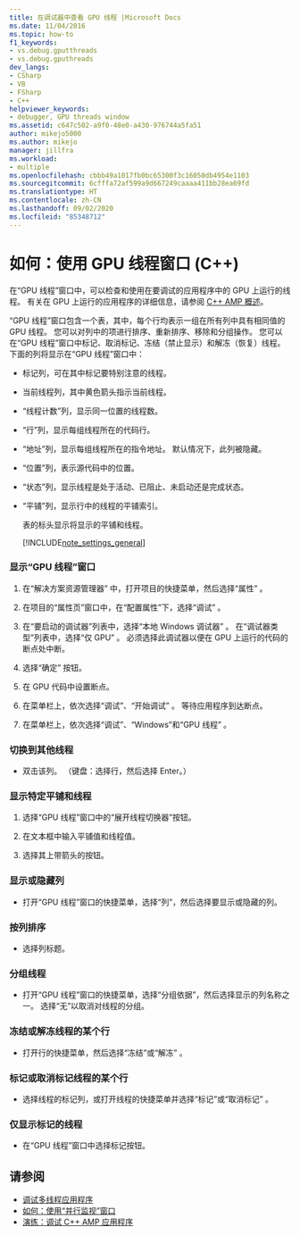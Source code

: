 ```yaml
---
title: 在调试器中查看 GPU 线程 |Microsoft Docs
ms.date: 11/04/2016
ms.topic: how-to
f1_keywords:
- vs.debug.gputthreads
- vs.debug.gputhreads
dev_langs:
- CSharp
- VB
- FSharp
- C++
helpviewer_keywords:
- debugger, GPU threads window
ms.assetid: c647c502-a9f0-48e0-a430-976744a5fa51
author: mikejo5000
ms.author: mikejo
manager: jillfra
ms.workload:
- multiple
ms.openlocfilehash: cbbb49a1017fb0bc65300f3c16050db4954e1103
ms.sourcegitcommit: 6cfffa72af599a9d667249caaaa411bb28ea69fd
ms.translationtype: HT
ms.contentlocale: zh-CN
ms.lasthandoff: 09/02/2020
ms.locfileid: "85348712"
---
```

# <a name="how-to-use-the-gpu-threads-window-c"></a>如何：使用 GPU 线程窗口 (C++)
在“GPU 线程”窗口中，可以检查和使用在要调试的应用程序中的 GPU 上运行的线程。 有关在 GPU 上运行的应用程序的详细信息，请参阅 [C++ AMP 概述](/cpp/parallel/amp/cpp-amp-overview)。

 “GPU 线程”窗口包含一个表，其中，每个行均表示一组在所有列中具有相同值的 GPU 线程。 您可以对列中的项进行排序、重新排序、移除和分组操作。 您可以在“GPU 线程”窗口中标记、取消标记、冻结（禁止显示）和解冻（恢复）线程。 下面的列将显示在“GPU 线程”窗口中：

- 标记列，可在其中标记要特别注意的线程。

- 当前线程列，其中黄色箭头指示当前线程。

- “线程计数”列，显示同一位置的线程数。

- “行”列，显示每组线程所在的代码行。

- “地址”列，显示每组线程所在的指令地址。 默认情况下，此列被隐藏。

- “位置”列，表示源代码中的位置。

- “状态”列，显示线程是处于活动、已阻止、未启动还是完成状态。

- “平铺”列，显示行中的线程的平铺索引。

  表的标头显示将显示的平铺和线程。

  [!INCLUDE[note_settings_general](../data-tools/includes/note_settings_general_md.md)]

### <a name="to-display-the-gpu-threads-window"></a>显示“GPU 线程”窗口

1. 在“解决方案资源管理器” 中，打开项目的快捷菜单，然后选择“属性” 。

2. 在项目的“属性页”窗口中，在“配置属性”下，选择“调试”  。

3. 在“要启动的调试器”列表中，选择“本地 Windows 调试器” 。 在“调试器类型”列表中，选择“仅 GPU” 。 必须选择此调试器以便在 GPU 上运行的代码的断点处中断。

4. 选择“确定”  按钮。

5. 在 GPU 代码中设置断点。

6. 在菜单栏上，依次选择“调试”、“开始调试” 。 等待应用程序到达断点。

7. 在菜单栏上，依次选择“调试”、“Windows”和“GPU 线程”  。

### <a name="to-switch-to-a-different-thread"></a>切换到其他线程

- 双击该列。 （键盘：选择行，然后选择 Enter。）

### <a name="to-display-a-particular-tile-and-thread"></a>显示特定平铺和线程

1. 选择“GPU 线程”窗口中的“展开线程切换器”按钮。

2. 在文本框中输入平铺值和线程值。

3. 选择其上带箭头的按钮。

### <a name="to-display-or-hide-a-column"></a>显示或隐藏列

- 打开“GPU 线程”窗口的快捷菜单，选择“列”，然后选择要显示或隐藏的列。

### <a name="to-sort-by-a-column"></a>按列排序

- 选择列标题。

### <a name="to-group-threads"></a>分组线程

- 打开“GPU 线程”窗口的快捷菜单，选择“分组依据”，然后选择显示的列名称之一。 选择“无”以取消对线程的分组。

### <a name="to-freeze-or-thaw-a-row-of-threads"></a>冻结或解冻线程的某个行

- 打开行的快捷菜单，然后选择“冻结”或“解冻” 。

### <a name="to-flag-or-unflag-a-row-of-threads"></a>标记或取消标记线程的某个行

- 选择线程的标记列，或打开线程的快捷菜单并选择“标记”或“取消标记” 。

### <a name="to-display-only-flagged-threads"></a>仅显示标记的线程

- 在“GPU 线程”窗口中选择标记按钮。

## <a name="see-also"></a>请参阅
- [调试多线程应用程序](../debugger/debug-multithreaded-applications-in-visual-studio.md)
- [如何：使用“并行监视”窗口](../debugger/how-to-use-the-parallel-watch-window.md)
- [演练：调试 C++ AMP 应用程序](/cpp/parallel/amp/walkthrough-debugging-a-cpp-amp-application)